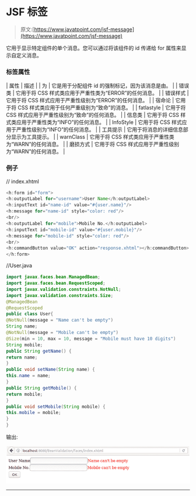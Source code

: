 # JSF <message>标签</message>

> 原文:[https://www.javatpoint.com/jsf-message](https://www.javatpoint.com/jsf-message)

它用于显示特定组件的单个消息。您可以通过将该组件的 id 传递给 for 属性来显示自定义消息。

### 标签属性

| 属性 | 描述 |
| 为 | 它是用于分配组件 id 的强制标记，因为该消息是由。 |
| 错误类 | 它用于将 CSS 样式类应用于严重性类为“ERROR”的任何消息。 |
| 错误样式 | 它用于将 CSS 样式应用于严重性级别为“ERROR”的任何消息。 |
| 宿命论 | 它用于将 CSS 样式类应用于任何严重级别为“致命”的消息。 |
| fatlastyle | 它用于将 CSS 样式应用于严重性级别为“致命”的任何消息。 |
| 信息类 | 它用于将 CSS 样式类应用于严重性类为“INFO”的任何消息。 |
| InfoStyle | 它用于将 CSS 样式应用于严重性级别为“INFO”的任何消息。 |
| 工具提示 | 它用于将消息的详细信息部分显示为工具提示。 |
| warnClass | 它用于将 CSS 样式类应用于严重性类为“WARN”的任何消息。 |
| 磨损方式 | 它用于将 CSS 样式应用于严重性级别为“WARN”的任何消息。 |

### 例子

// index.xhtml

```java
<h:form id="form">
<h:outputLabel for="username">User Name</h:outputLabel>
<h:inputText id="name-id" value="#{user.name}"/>
<h:message for="name-id" style="color: red"/>
<br/>
<h:outputLabel for="mobile">Mobile No.</h:outputLabel>
<h:inputText id="mobile-id" value="#{user.mobile}"/>
<h:message for="mobile-id" style="color: red"/>
<br/>
<h:commandButton value="OK" action="response.xhtml"></h:commandButton>
</h:form>

```

//User.java

```java
import javax.faces.bean.ManagedBean;
import javax.faces.bean.RequestScoped;
import javax.validation.constraints.NotNull;
import javax.validation.constraints.Size;
@ManagedBean
@RequestScoped
public class User{
@NotNull(message = "Name can't be empty")
String name;
@NotNull(message = "Mobile can't be empty")
@Size(min = 10, max = 10, message = "Mobile must have 10 digits")
String mobile;
public String getName() {
return name;
}
public void setName(String name) {
this.name = name;
}
public String getMobile() {
return mobile;
}
public void setMobile(String mobile) {
this.mobile = mobile;
}
}

```

输出:

![JSF H message tag 1](img/ea101761e8998853fcc654d1f41778b5.png)

* * *